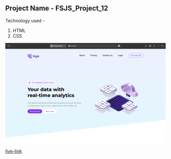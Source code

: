 ## Project Name - FSJS_Project_12

Technology used -
1. HTML
2. CSS

![Screenshot](./Screenshot%202023-01-17%20at%2010.55.21%20PM.png)

[live-link](https://dashing-gecko-179dc7.netlify.app/)
